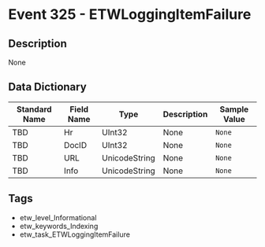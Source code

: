 # Event 325 - ETWLoggingItemFailure

## Description
None

## Data Dictionary
|Standard Name|Field Name|Type|Description|Sample Value|
|---|---|---|---|---|
|TBD|Hr|UInt32|None|`None`|
|TBD|DocID|UInt32|None|`None`|
|TBD|URL|UnicodeString|None|`None`|
|TBD|Info|UnicodeString|None|`None`|

## Tags
* etw_level_Informational
* etw_keywords_Indexing
* etw_task_ETWLoggingItemFailure